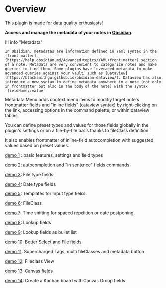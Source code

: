 # Overview

This plugin is made for data quality enthusiasts!

**Access and manage the metadata of your notes in [Obsidian](https://obsidian.md).**


!!! info "Metadata"
    
    In Obsidian, metadatas are information defined in Yaml syntax in the [front matter](https://help.obsidian.md/Advanced+topics/YAML+front+matter) section of a note. Metadata are very convenient to categorize notes and make queries to find them. Some plugins have leveraged metadata to make advanced queries against your vault, such as [Dataview](https://blacksmithgu.github.io/obsidian-dataview/). Dataview has also introduce a new syntax to define metadata anywhere in a note (not only in frontmatter but also in the body of the note) with the syntax `fieldName::value`

Metadata Menu adds context menu items to modifiy target note's frontmatter fields and "inline fields" ([dataview](https://blacksmithgu.github.io/obsidian-dataview/) syntax) by right-clicking on the link, accessing options in the command palette, or within dataview tables.

You can define preset types and values for those fields globally in the plugin's settings or on a file-by-file basis thanks to fileClass definition

It also enables frontmatter of inline-field autocompletion with suggested values based on preset values.

[demo 1](https://youtu.be/7bvIAkJf0OE) : basic features, settings and field types

[demo 2](https://youtu.be/gU-StGyDciY ): autocompletion and "in sentence" fields commands

[demo 3](https://youtu.be/sYudigxPEnY): File type fields

[demo 4](https://youtu.be/PrbYaVh7N7g): Date type fields

[demo 5](https://youtu.be/Mq2tbA0RVM8): Templates for Input type fields:

[demo 6](https://youtu.be/QxXSuh7HUZY): FileClass

[demo 7](https://youtu.be/6dEk9no269g): Time shifting for spaced repetition or date postponing

[demo 8](https://youtu.be/ad0nJf8TZP8): Lookup fields

[demo 9](https://youtu.be/zUcZWG7nWF4): Lookup fields as bullet list

[demo 10](https://youtu.be/vc55ivQuHuY): Better Select and File fields

[demo 11](https://youtu.be/I73uW8fqOZ8): Supercharged Tags, multi fileClasses and metadata button

[demo 12](https://youtu.be/3jukvV7OODg): Fileclass View

[demo 13](https://youtu.be/7oaau8ijVUA): Canvas fields

[demo 14](https://youtu.be/G47AYkmoKJs): Create a Kanban board with Canvas Group fields